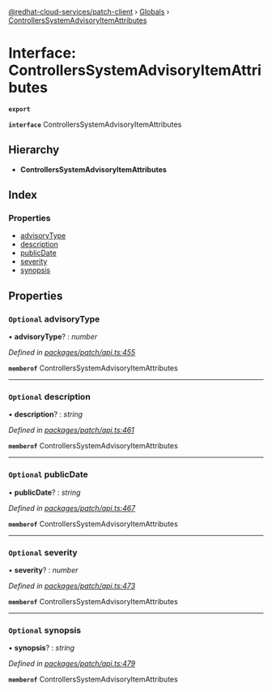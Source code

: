 [@redhat-cloud-services/patch-client](../README.md) › [Globals](../globals.md) › [ControllersSystemAdvisoryItemAttributes](controllerssystemadvisoryitemattributes.md)

# Interface: ControllersSystemAdvisoryItemAttributes

**`export`** 

**`interface`** ControllersSystemAdvisoryItemAttributes

## Hierarchy

* **ControllersSystemAdvisoryItemAttributes**

## Index

### Properties

* [advisoryType](controllerssystemadvisoryitemattributes.md#optional-advisorytype)
* [description](controllerssystemadvisoryitemattributes.md#optional-description)
* [publicDate](controllerssystemadvisoryitemattributes.md#optional-publicdate)
* [severity](controllerssystemadvisoryitemattributes.md#optional-severity)
* [synopsis](controllerssystemadvisoryitemattributes.md#optional-synopsis)

## Properties

### `Optional` advisoryType

• **advisoryType**? : *number*

*Defined in [packages/patch/api.ts:455](https://github.com/jiridostal/javascript-clients/blob/142d57b/packages/patch/api.ts#L455)*

**`memberof`** ControllersSystemAdvisoryItemAttributes

___

### `Optional` description

• **description**? : *string*

*Defined in [packages/patch/api.ts:461](https://github.com/jiridostal/javascript-clients/blob/142d57b/packages/patch/api.ts#L461)*

**`memberof`** ControllersSystemAdvisoryItemAttributes

___

### `Optional` publicDate

• **publicDate**? : *string*

*Defined in [packages/patch/api.ts:467](https://github.com/jiridostal/javascript-clients/blob/142d57b/packages/patch/api.ts#L467)*

**`memberof`** ControllersSystemAdvisoryItemAttributes

___

### `Optional` severity

• **severity**? : *number*

*Defined in [packages/patch/api.ts:473](https://github.com/jiridostal/javascript-clients/blob/142d57b/packages/patch/api.ts#L473)*

**`memberof`** ControllersSystemAdvisoryItemAttributes

___

### `Optional` synopsis

• **synopsis**? : *string*

*Defined in [packages/patch/api.ts:479](https://github.com/jiridostal/javascript-clients/blob/142d57b/packages/patch/api.ts#L479)*

**`memberof`** ControllersSystemAdvisoryItemAttributes
